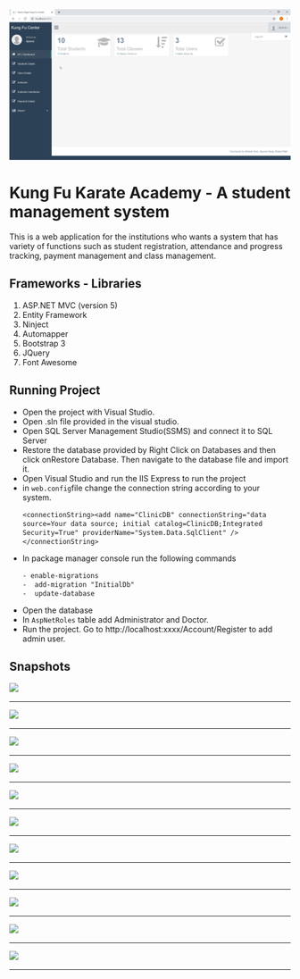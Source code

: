 
<img src="img/a (1).png">

# Kung Fu Karate Academy - A student management system

This is a web application for the institutions who wants a system that has variety of functions such as student registration, attendance and progress tracking, payment management and class management. 

## Frameworks - Libraries

1. ASP.NET MVC (version 5)
2. Entity Framework
3. Ninject
4. Automapper
5. Bootstrap 3
6. JQuery
7. Font Awesome

## Running Project

- Open the project with Visual Studio.
- Open .sln file provided in the visual studio.
- Open SQL Server Management Studio(SSMS) and connect it to SQL Server
- Restore the database provided by Right Click on Databases and then click onRestore Database. Then navigate to the database file and import it.
- Open Visual Studio and run the IIS Express to run the project
- in `web.config`file change the connection string according to your system.
  ```
  <connectionString><add name="ClinicDB" connectionString="data source=Your data source; initial catalog=ClinicDB;Integrated Security=True" providerName="System.Data.SqlClient" /></connectionString>
  ```
- In package manager console run the following commands 
    ```
    - enable-migrations
    -  add-migration "InitialDb"
    -  update-database
   ```
- Open the database
- In `AspNetRoles` table add  Administrator and Doctor.
- Run the project. Go to   http://localhost:xxxx/Account/Register  to add admin user.

## Snapshots

<img src="img/a (14).png">

---

<img src="img/a (3).png">

---

<img src="img/a (4).png">

---

<img src="img/a (5).png">

---

<img src="img/a (6).png">

---

<img src="img/a (7).png">

---

<img src="img/a (8).png">

---

<img src="img/a (10).png">

---

<img src="img/a (12).png">

---

<img src="img/a (13).png">

---

<img src="img/a (2).png">

---
